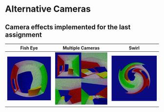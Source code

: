 # Alternative Cameras

## Camera effects implemented for the last assignment


Fish Eye             |  Multiple Cameras          | Swirl
:-------------------------:|:-------------------------:|:-------------------------:
![](Fish_Eye.jpg)          | ![](Multiple_Cameras.jpg) |  ![](Swirl.jpg)  

